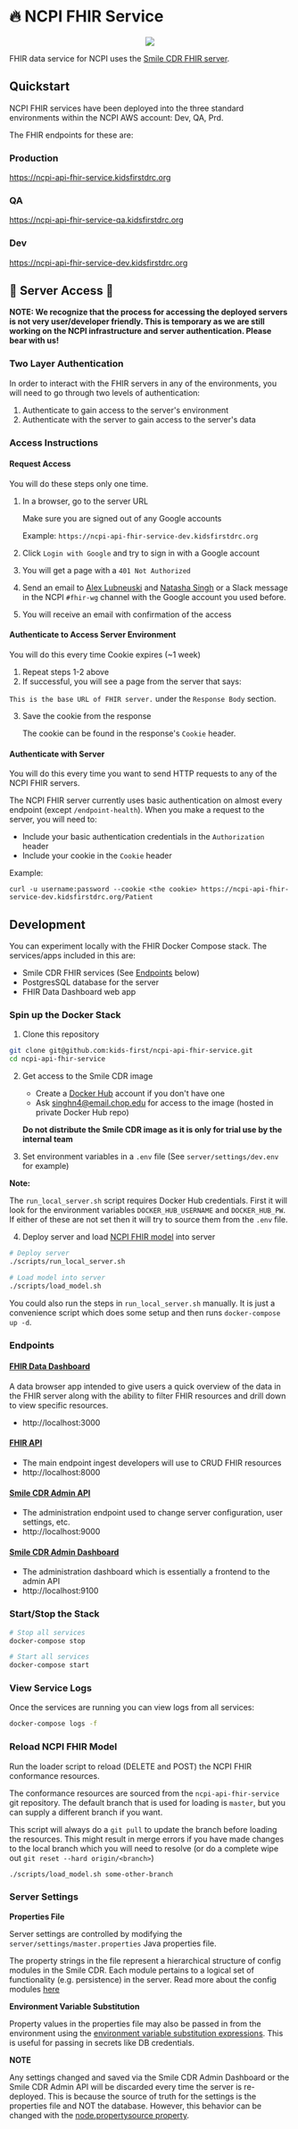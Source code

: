 # 🔥 NCPI FHIR Service

<p align="center">
  <a href="https://circleci.com/gh/ncpi-fhir/ncpi-api-fhir-service"><img src="https://img.shields.io/circleci/project/github/ncpi-fhir/ncpi-api-fhir-service.svg?style=for-the-badge"></a>
</p>

FHIR data service for NCPI uses the [Smile CDR FHIR server](https://smilecdr.com/docs/).

## Quickstart

NCPI FHIR services have been deployed into the three standard environments
within the NCPI AWS account: Dev, QA, Prd.

The FHIR endpoints for these are:

### Production
https://ncpi-api-fhir-service.kidsfirstdrc.org

### QA
https://ncpi-api-fhir-service-qa.kidsfirstdrc.org

### Dev
https://ncpi-api-fhir-service-dev.kidsfirstdrc.org

## 🚧 Server Access 🚧

**NOTE: We recognize that the process for accessing the deployed servers is not
very user/developer friendly. This is temporary as we are still working on the
NCPI infrastructure and server authentication. Please bear with us!**

### Two Layer Authentication
In order to interact with the FHIR servers in any of the environments, you
will need to go through two levels of authentication:

1. Authenticate to gain access to the server's environment
2. Authenticate with the server to gain access to the server's data

### Access Instructions

#### Request Access

You will do these steps only one time.

1. In a browser, go to the server URL

    Make sure you are signed out of any Google accounts

    Example: `https://ncpi-api-fhir-service-dev.kidsfirstdrc.org`

2. Click `Login with Google` and try to sign in with a Google account

3. You will get a page with a `401 Not Authorized`

4. Send an email to [Alex Lubneuski](mailto:LUBNEUSKIA@EMAIL.CHOP.EDU)
and [Natasha Singh](mailto:singhn4@email.chop.edu) or a
Slack message in the NCPI `#fhir-wg` channel with the Google account you used before.

5. You will receive an email with confirmation of the access

#### Authenticate to Access Server Environment

You will do this every time Cookie expires (~1 week)

1. Repeat steps 1-2 above
2. If successful, you will see a page from the server that says:

 `This is the base URL of FHIR server.` under the `Response Body` section.

3. Save the cookie from the response

   The cookie can be found in the response's `Cookie` header.

#### Authenticate with Server

You will do this every time you want to send HTTP requests to any of the
NCPI FHIR servers.  

The NCPI FHIR server currently uses basic authentication on almost every
endpoint (except `/endpoint-health`). When you make a request to the server,
you will need to:

- Include your basic authentication credentials in the `Authorization` header
- Include your cookie in the `Cookie` header

Example:

```
curl -u username:password --cookie <the cookie> https://ncpi-api-fhir-service-dev.kidsfirstdrc.org/Patient
```

## Development

You can experiment locally with the FHIR Docker Compose stack. The services/apps
included in this are:

- Smile CDR FHIR services (See [Endpoints](#Endpoints) below)
- PostgresSQL database for the server
- FHIR Data Dashboard web app

### Spin up the Docker Stack

1. Clone this repository

```bash
git clone git@github.com:kids-first/ncpi-api-fhir-service.git
cd ncpi-api-fhir-service
```

2. Get access to the Smile CDR image

    - Create a [Docker Hub](https://hub.docker.com/) account if you don't have
      one
    - Ask singhn4@email.chop.edu for access to the image
      (hosted in private Docker Hub repo)

    **Do not distribute the Smile CDR image as it is only for trial use by the
    internal team**

3. Set environment variables in a `.env` file (See `server/settings/dev.env` for example)

**Note:**

The `run_local_server.sh` script requires Docker Hub credentials. First it will look for
the environment variables `DOCKER_HUB_USERNAME` and `DOCKER_HUB_PW`. If either of
these are not set then it will try to source them from the `.env` file.

4. Deploy server and load [NCPI FHIR model](https://github.com/kids-first/ncpi-api-fhir-service) into server

```bash
# Deploy server
./scripts/run_local_server.sh

# Load model into server
./scripts/load_model.sh
```

You could also run the steps in `run_local_server.sh` manually. It is just a convenience
script which does some setup and then runs `docker-compose up -d`.

### Endpoints

#### [FHIR Data Dashboard](https://github.com/kids-first/kf-ui-fhir-data-dashboard)

A data browser app intended to give users a quick overview of the data in the
FHIR server along with the ability to filter FHIR resources and drill down to
view specific resources.
- http://localhost:3000

#### [FHIR API](https://smilecdr.com/docs/tutorial_and_tour/fhir_crud_operations.html)

- The main endpoint ingest developers will use to CRUD FHIR resources
- http://localhost:8000

#### [Smile CDR Admin API](https://smilecdr.com/docs/fhir_repository/fhirweb_console.html)

- The administration endpoint used to change server configuration, user settings, etc.
- http://localhost:9000

#### [Smile CDR Admin Dashboard](https://smilecdr.com/docs/modules/web_admin_console.html)

- The administration dashboard which is essentially a frontend to the admin API
- http://localhost:9100

### Start/Stop the Stack

```bash
# Stop all services
docker-compose stop

# Start all services
docker-compose start
```

### View Service Logs

Once the services are running you can view logs from all services:

```bash
docker-compose logs -f
```

### Reload NCPI FHIR Model
Run the loader script to reload (DELETE and POST) the NCPI FHIR
conformance resources.

The conformance resources are sourced from the `ncpi-api-fhir-service` git repository.
The default branch that is used for loading is `master`, but you can supply a
different branch if you want.

This script will always do a `git pull` to update the branch before loading
the resources. This might result in merge errors if you have made changes
to the local branch which you will need to resolve (or do a complete wipe out
`git reset --hard origin/<branch>`)


```bash
./scripts/load_model.sh some-other-branch
```

### Server Settings

**Properties File**

Server settings are controlled by modifying the
`server/settings/master.properties` Java properties file.

The property strings in the file represent a hierarchical structure of
config modules in the Smile CDR. Each module pertains to a logical set of
functionality (e.g. persistence) in the server. Read more about the config modules
[here](https://smilecdr.com/docs/json_admin_endpoints/module_config_endpoint.html)

**Environment Variable Substitution**

Property values in the properties file may also be passed in from the
environment using the [environment variable substitution expressions](https://smilecdr.com/docs/installation/installing_smile_cdr.html#variable-substitution).
This is useful for passing in secrets like DB credentials.

**NOTE**

Any settings changed and saved via the Smile CDR Admin Dashboard or the
Smile CDR Admin API will be discarded every time the server is re-deployed.
This is because the source of truth for the settings is the properties file
and NOT the database. However, this behavior can be changed with the
[node.propertysource property](https://smilecdr.com/docs/installation/installing_smile_cdr.html#module-property-source).
